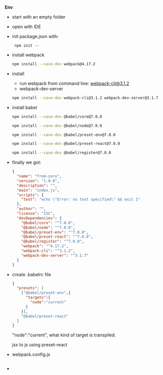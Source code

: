 **Env**

* start with an empty folder

* open with IDE

* init package.json with:

  ```shell
   npm init --
  ```

* install webpack

  ```bash
  npm install --save-dev webpack@4.17.2
  ```

* install

  * run webpack from command line: webpack-cli@3.1.2
  * webpack-dev-server

  ```bash
  npm install --save-dev webpack-cli@3.1.2 webpack-dev-server@3.1.7
  ```

  

* install babel

  ```bash
  npm install --save-dev @babel/core@7.0.0
  ```

  ```bash
  npm install --save-dev @babel/node@7.0.0
  ```

  ```bash
  npm install --save-dev @babel/preset-env@7.0.0
  ```

  ```bash
  npm install --save-dev @babel/preset-react@7.0.0
  ```

  ```bash
  npm install --save-dev @babel/register@7.0.0
  ```

* finally we got:

  ```json
  {
    "name": "from-zero",
    "version": "1.0.0",
    "description": "",
    "main": "index.js",
    "scripts": {
      "test": "echo \"Error: no test specified\" && exit 1"
    },
    "author": "",
    "license": "ISC",
    "devDependencies": {
      "@babel/core": "^7.0.0",
      "@babel/node": "^7.0.0",
      "@babel/preset-env": "^7.0.0",
      "@babel/preset-react": "^7.0.0",
      "@babel/register": "^7.0.0",
      "webpack": "^4.17.2",
      "webpack-cli": "^3.1.2",
      "webpack-dev-server": "^3.1.7"
    }
  }
  ```

  

* create .babelrc file

  ```json
  {
    "presets": [
      ["@babel/preset-env",{
        "targets":{
          "node":"current"
        }
      }],
      "@babel/preset-react"
    ]
  }
  ```

  "node":"current", what kind of target is transpiled.

  jsx to js using preset-react

* webpack.config.js

  ```
  
  ```

* 